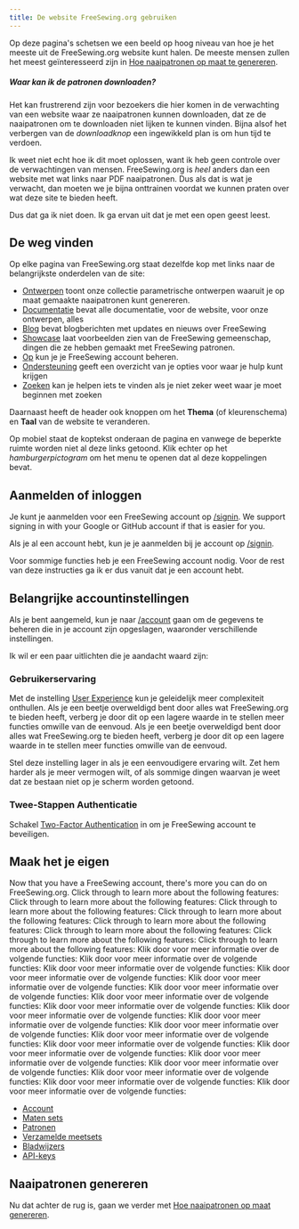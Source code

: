 ```yaml
---
title: De website FreeSewing.org gebruiken
---
```


Op deze pagina's schetsen we een beeld op hoog niveau van hoe je het meeste uit de FreeSewing.org website kunt halen. De meeste mensen zullen het meest geïnteresseerd zijn in [Hoe naaipatronen op maat te genereren](/docs/about/site/draft/).


<Comment by="joost">

##### Waar kan ik de patronen downloaden?

Het kan frustrerend zijn voor bezoekers die hier komen in de verwachting van een website waar ze naaipatronen kunnen downloaden, dat ze de naaipatronen om te downloaden niet lijken te kunnen vinden. Bijna alsof het verbergen van de *downloadknop* een ingewikkeld plan is om hun tijd te verdoen.

Ik weet niet echt hoe ik dit moet oplossen, want ik heb geen controle over de verwachtingen van mensen.
FreeSewing.org is _heel_ anders dan een website met wat links naar PDF naaipatronen.
Dus als dat is wat je verwacht, dan moeten we je bijna onttrainen voordat we kunnen praten over wat deze site te bieden heeft.

Dus dat ga ik niet doen. Ik ga ervan uit dat je met een open geest leest.

</Comment>

## De weg vinden

Op elke pagina van FreeSewing.org staat dezelfde kop met links naar de belangrijkste onderdelen van de site:

- [Ontwerpen](/designs/) toont onze collectie parametrische ontwerpen waaruit je op maat gemaakte naaipatronen kunt genereren.
- [Documentatie](/documentation/) bevat alle documentatie, voor de website, voor onze ontwerpen, alles
- [Blog](/blog/) bevat blogberichten met updates en nieuws over FreeSewing
- [Showcase](/showcase/) laat voorbeelden zien van de FreeSewing gemeenschap, dingen die ze hebben gemaakt met FreeSewing patronen.
- [Op](/account/) kun je je FreeSewing account beheren.
- [Ondersteuning](/support/) geeft een overzicht van je opties voor waar je hulp kunt krijgen
- [Zoeken](/search/) kan je helpen iets te vinden als je niet zeker weet waar je moet beginnen met zoeken

Daarnaast heeft de header ook knoppen om het **Thema** (of kleurenschema) en **Taal** van de website te veranderen.

Op mobiel staat de koptekst onderaan de pagina en vanwege de beperkte ruimte worden niet al deze links getoond. Klik echter op het *hamburgerpictogram* om het menu te openen dat al deze koppelingen bevat.

## Aanmelden of inloggen

Je kunt je aanmelden voor een FreeSewing account op [/signin](/signin/). We support signing in with your Google or GitHub account if that is easier for you.

Als je al een account hebt, kun je je aanmelden bij je account op [/signin](/signin/).

Voor sommige functies heb je een FreeSewing account nodig. Voor de rest van deze instructies ga ik er dus vanuit dat je een account hebt.

## Belangrijke accountinstellingen

Als je bent aangemeld, kun je naar [/account](/account/) gaan om de gegevens te beheren die in je account zijn opgeslagen, waaronder verschillende instellingen.

Ik wil er een paar uitlichten die je aandacht waard zijn:

### Gebruikerservaring

Met de instelling [User Experience](/account/control/) kun je geleidelijk meer complexiteit onthullen. Als je een beetje overweldigd bent door alles wat FreeSewing.org te bieden heeft, verberg je door dit op een lagere waarde in te stellen meer functies omwille van de eenvoud. Als je een beetje overweldigd bent door alles wat FreeSewing.org te bieden heeft, verberg je door dit op een lagere waarde in te stellen meer functies omwille van de eenvoud.

Stel deze instelling lager in als je een eenvoudigere ervaring wilt. Zet hem harder als je meer vermogen wilt, of als sommige dingen waarvan je weet dat ze bestaan niet op je scherm worden getoond.

### Twee-Stappen Authenticatie

Schakel [Two-Factor Authentication](/account/mfa/) in om je FreeSewing account te beveiligen.

## Maak het je eigen

Now that you have a FreeSewing account, there's more you can do on FreeSewing.org. Click through to learn more about the following features: Click through to learn more about the following features: Click through to learn more about the following features: Click through to learn more about the following features: Click through to learn more about the following features: Click through to learn more about the following features: Click through to learn more about the following features: Click through to learn more about the following features: Klik door voor meer informatie over de volgende functies: Klik door voor meer informatie over de volgende functies: Klik door voor meer informatie over de volgende functies: Klik door voor meer informatie over de volgende functies: Klik door voor meer informatie over de volgende functies: Klik door voor meer informatie over de volgende functies: Klik door voor meer informatie over de volgende functies: Klik door voor meer informatie over de volgende functies: Klik door voor meer informatie over de volgende functies: Klik door voor meer informatie over de volgende functies: Klik door voor meer informatie over de volgende functies: Klik door voor meer informatie over de volgende functies: Klik door voor meer informatie over de volgende functies: Klik door voor meer informatie over de volgende functies: Klik door voor meer informatie over de volgende functies: Klik door voor meer informatie over de volgende functies: Klik door voor meer informatie over de volgende functies: Klik door voor meer informatie over de volgende functies: Klik door voor meer informatie over de volgende functies:

- [Account](/docs/about/site/account)
- [Maten sets](/docs/about/site/sets)
- [Patronen](/docs/about/site/patterns)
- [Verzamelde meetsets](/docs/about/site/csets)
- [Bladwijzers](/docs/about/site/bookmarks)
- [API-keys](/docs/about/site/apikeys)


## Naaipatronen genereren

Nu dat achter de rug is, gaan we verder met [Hoe naaipatronen op maat genereren](/docs/about/site/draft/).

